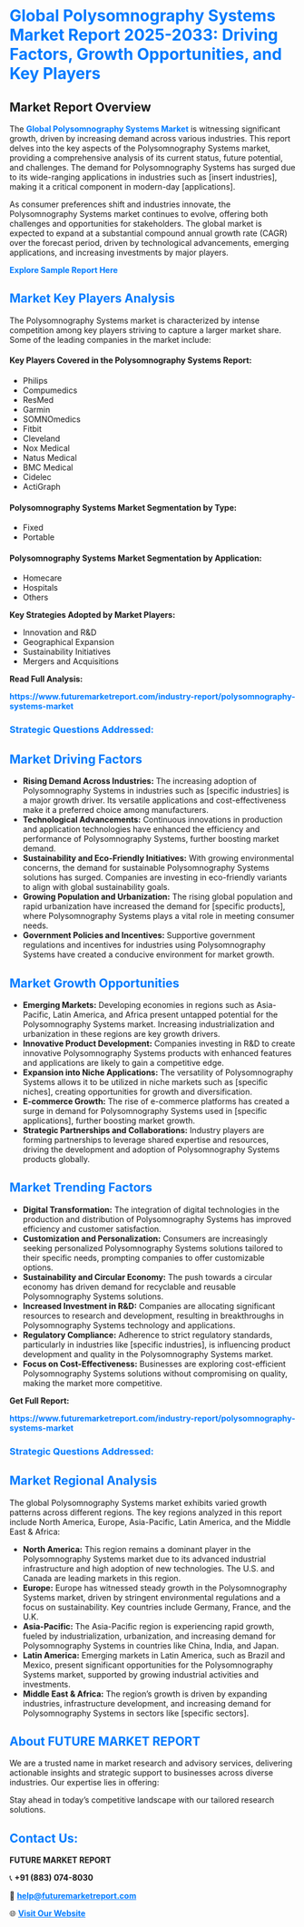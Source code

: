 <h1 style="color: #007BFF;">Global Polysomnography Systems Market Report 2025-2033: Driving Factors, Growth Opportunities, and Key Players</h1>

<section id="overview">
<h2>Market Report Overview</h2>
<p>The <a href="https://www.futuremarketreport.com/industry-report/polysomnography-systems-market" style="color: #007BFF; text-decoration: none;"><strong>Global Polysomnography Systems Market</strong></a> is witnessing significant growth, driven by increasing demand across various industries. This report delves into the key aspects of the Polysomnography Systems market, providing a comprehensive analysis of its current status, future potential, and challenges. The demand for Polysomnography Systems has surged due to its wide-ranging applications in industries such as [insert industries], making it a critical component in modern-day [applications].</p>
<p>As consumer preferences shift and industries innovate, the Polysomnography Systems market continues to evolve, offering both challenges and opportunities for stakeholders. The global market is expected to expand at a substantial compound annual growth rate (CAGR) over the forecast period, driven by technological advancements, emerging applications, and increasing investments by major players.</p>
</section>

<section id="overview">
<p><a href="https://www.futuremarketreport.com/request-sample/reportId=79223" style="color: #007BFF; text-decoration: none;"><strong>Explore Sample Report Here</strong></a></p>
</section>

<section id="key-players">
<h2 style="color: #007BFF;">Market Key Players Analysis</h2>
<p>The Polysomnography Systems market is characterized by intense competition among key players striving to capture a larger market share. Some of the leading companies in the market include:</p>
<h4>Key Players Covered in the Polysomnography Systems Report:</h4>
<ul><li>Philips</li><li>Compumedics</li><li>ResMed</li><li>Garmin</li><li>SOMNOmedics</li><li>Fitbit</li><li>Cleveland</li><li>Nox Medical</li><li>Natus Medical</li><li>BMC Medical</li><li>Cidelec</li><li>ActiGraph</li></ul>
<h4>Polysomnography Systems Market Segmentation by Type:</h4>
<ul><li>Fixed</li><li>Portable</li></ul>

<h4>Polysomnography Systems Market Segmentation by Application:</h4>
<ul><li>Homecare</li><li>Hospitals</li><li>Others</li></ul>
<p><strong>Key Strategies Adopted by Market Players:</strong></p>
<ul>
<li>Innovation and R&D</li>
<li>Geographical Expansion</li>
<li>Sustainability Initiatives</li>
<li>Mergers and Acquisitions</li>
</ul>
</section>

<section>
<p><strong>Read Full Analysis: </strong></p><a href="https://www.futuremarketreport.com/industry-report/polysomnography-systems-market" style="color: #007BFF; text-decoration: none;"><strong>https://www.futuremarketreport.com/industry-report/polysomnography-systems-market</strong></a>
<h3 style="color: #007BFF;">Strategic Questions Addressed:</h3>
</section>

<section id="driving-factors">
<h2 style="color: #007BFF;">Market Driving Factors</h2>
<ul>
<li><strong>Rising Demand Across Industries:</strong> The increasing adoption of Polysomnography Systems in industries such as [specific industries] is a major growth driver. Its versatile applications and cost-effectiveness make it a preferred choice among manufacturers.</li>
<li><strong>Technological Advancements:</strong> Continuous innovations in production and application technologies have enhanced the efficiency and performance of Polysomnography Systems, further boosting market demand.</li>
<li><strong>Sustainability and Eco-Friendly Initiatives:</strong> With growing environmental concerns, the demand for sustainable Polysomnography Systems solutions has surged. Companies are investing in eco-friendly variants to align with global sustainability goals.</li>
<li><strong>Growing Population and Urbanization:</strong> The rising global population and rapid urbanization have increased the demand for [specific products], where Polysomnography Systems plays a vital role in meeting consumer needs.</li>
<li><strong>Government Policies and Incentives:</strong> Supportive government regulations and incentives for industries using Polysomnography Systems have created a conducive environment for market growth.</li>
</ul>
</section>

<section id="growth-opportunities">
<h2 style="color: #007BFF;">Market Growth Opportunities</h2>
<ul>
<li><strong>Emerging Markets:</strong> Developing economies in regions such as Asia-Pacific, Latin America, and Africa present untapped potential for the Polysomnography Systems market. Increasing industrialization and urbanization in these regions are key growth drivers.</li>
<li><strong>Innovative Product Development:</strong> Companies investing in R&D to create innovative Polysomnography Systems products with enhanced features and applications are likely to gain a competitive edge.</li>
<li><strong>Expansion into Niche Applications:</strong> The versatility of Polysomnography Systems allows it to be utilized in niche markets such as [specific niches], creating opportunities for growth and diversification.</li>
<li><strong>E-commerce Growth:</strong> The rise of e-commerce platforms has created a surge in demand for Polysomnography Systems used in [specific applications], further boosting market growth.</li>
<li><strong>Strategic Partnerships and Collaborations:</strong> Industry players are forming partnerships to leverage shared expertise and resources, driving the development and adoption of Polysomnography Systems products globally.</li>
</ul>
</section>

<section id="trending-factors">
<h2 style="color: #007BFF;">Market Trending Factors</h2>
<ul>
<li><strong>Digital Transformation:</strong> The integration of digital technologies in the production and distribution of Polysomnography Systems has improved efficiency and customer satisfaction.</li>
<li><strong>Customization and Personalization:</strong> Consumers are increasingly seeking personalized Polysomnography Systems solutions tailored to their specific needs, prompting companies to offer customizable options.</li>
<li><strong>Sustainability and Circular Economy:</strong> The push towards a circular economy has driven demand for recyclable and reusable Polysomnography Systems solutions.</li>
<li><strong>Increased Investment in R&D:</strong> Companies are allocating significant resources to research and development, resulting in breakthroughs in Polysomnography Systems technology and applications.</li>
<li><strong>Regulatory Compliance:</strong> Adherence to strict regulatory standards, particularly in industries like [specific industries], is influencing product development and quality in the Polysomnography Systems market.</li>
<li><strong>Focus on Cost-Effectiveness:</strong> Businesses are exploring cost-efficient Polysomnography Systems solutions without compromising on quality, making the market more competitive.</li>
</ul>
</section>

<section>
<p><strong>Get Full Report: </strong></p><a href="https://www.futuremarketreport.com/industry-report/polysomnography-systems-market" style="color: #007BFF; text-decoration: none;"><strong>https://www.futuremarketreport.com/industry-report/polysomnography-systems-market</strong></a>
<h3 style="color: #007BFF;">Strategic Questions Addressed:</h3>
</section>


<section id="regional-analysis">
<h2 style="color: #007BFF;">Market Regional Analysis</h2>
<p>The global Polysomnography Systems market exhibits varied growth patterns across different regions. The key regions analyzed in this report include North America, Europe, Asia-Pacific, Latin America, and the Middle East & Africa:</p>
<ul>
<li><strong>North America:</strong> This region remains a dominant player in the Polysomnography Systems market due to its advanced industrial infrastructure and high adoption of new technologies. The U.S. and Canada are leading markets in this region.</li>
<li><strong>Europe:</strong> Europe has witnessed steady growth in the Polysomnography Systems market, driven by stringent environmental regulations and a focus on sustainability. Key countries include Germany, France, and the U.K.</li>
<li><strong>Asia-Pacific:</strong> The Asia-Pacific region is experiencing rapid growth, fueled by industrialization, urbanization, and increasing demand for Polysomnography Systems in countries like China, India, and Japan.</li>
<li><strong>Latin America:</strong> Emerging markets in Latin America, such as Brazil and Mexico, present significant opportunities for the Polysomnography Systems market, supported by growing industrial activities and investments.</li>
<li><strong>Middle East & Africa:</strong> The region’s growth is driven by expanding industries, infrastructure development, and increasing demand for Polysomnography Systems in sectors like [specific sectors].</li>
</ul>
</section>

<footer>
<h2 style="color: #007BFF;">About FUTURE MARKET REPORT</h2>
<p>We are a trusted name in market research and advisory services, delivering actionable insights and strategic support to businesses across diverse industries. Our expertise lies in offering:</p>

<p>Stay ahead in today’s competitive landscape with our tailored research solutions.</p>

<h2 style="color: #007BFF;">Contact Us:</h2>
<p><strong>FUTURE MARKET REPORT</strong></p>
<p>📞 <strong>+91 (883) 074-8030</strong></p>
<p>📧 <strong><a href="mailto:help@futuremarketreport.com" style="color: #007BFF;">help@futuremarketreport.com</a></strong></p>
<p>🌐 <strong><a href="https://www.futuremarketreport.com/" style="color: #007BFF;">Visit Our Website</a></strong></p>
</footer>